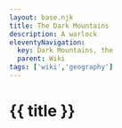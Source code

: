 ```yaml
---
layout: base.njk
title: The Dark Mountains
description: A warlock
eleventyNavigation:
  key: Dark Mountains, the
  parent: Wiki
tags: ['wiki','geography']    
---
```


# {{ title }}